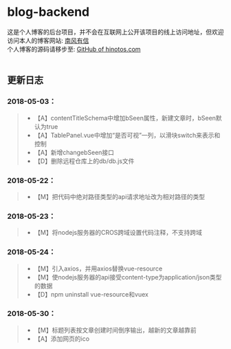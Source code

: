 # blog-backend

这是个人博客的后台项目，并不会在互联网上公开该项目的线上访问地址，但欢迎访问本人的博客网站: [南风有信](http://hinotos.com)
<br>
个人博客的源码请移步至: [GitHub of hinotos.com](https://github.com/notos9312/hinotos.com)
<br><br>
## 更新日志
### 2018-05-03：
> * 【A】contentTitleSchema中增加bSeen属性，新建文章时，bSeen默认为true
> * 【A】TablePanel.vue中增加“是否可视”一列，以滑块switch来表示和控制
> * 【A】新增changebSeen接口
> * 【D】删除远程仓库上的db/db.js文件

### 2018-05-22：
> * 【M】把代码中绝对路径类型的api请求地址改为相对路径的类型

### 2018-05-23：
> * 【M】将nodejs服务器的CROS跨域设置代码注释，不支持跨域

### 2018-05-24：
> * 【M】引入axios，并用axios替换vue-resource
> * 【M】使nodejs服务器的api接受content-type为application/json类型的数据
> * 【D】npm uninstall vue-resource和vuex

### 2018-05-30：
> * 【M】标题列表按文章创建时间倒序输出，越新的文章越靠前
> * 【A】添加网页的ico

